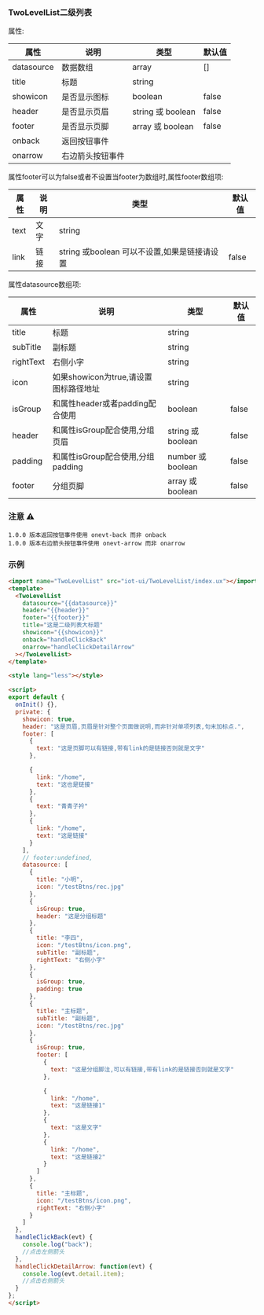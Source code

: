 ### TwoLevelList二级列表

属性:

| 属性  | 说明   |  类型 | 默认值  |
| -----| ---- | ---- | ---- |
| datasource | 数据数组 | array | [] |
| title | 标题 | string | |
| showicon | 是否显示图标 | boolean | false |
| header | 是否显示页眉 | string 或 boolean | false |
| footer | 是否显示页脚 | array 或 boolean | false |
| onback | 返回按钮事件 | | |
| onarrow | 右边箭头按钮事件 | | |

属性footer可以为false或者不设置当footer为数组时,属性footer数组项:

| 属性  | 说明   |  类型 | 默认值  |
| -----| ---- | ---- | ---- |
| text | 文字 | string| |
| link | 链接 | string 或boolean 可以不设置,如果是链接请设置 | false|

属性datasource数组项:

| 属性  | 说明   |  类型 | 默认值  |
| -----| ---- | ---- | ---- |
| title | 标题 | string| |
| subTitle | 副标题 | string | |
| rightText | 右侧小字 | string | |
| icon | 如果showicon为true,请设置图标路径地址 | string | |
| isGroup | 和属性header或者padding配合使用 | boolean | false|
| header | 和属性isGroup配合使用,分组页眉 | string 或boolean | false |
| padding | 和属性isGroup配合使用,分组padding | number 或boolean | false |
| footer | 分组页脚 | array 或 boolean | false |

### 注意 ⚠️

```
1.0.0 版本返回按钮事件使用 onevt-back 而非 onback
1.0.0 版本右边箭头按钮事件使用 onevt-arrow 而非 onarrow

```

### 示例

``` html
<import name="TwoLevelList" src="iot-ui/TwoLevelList/index.ux"></import>
<template>
  <TwoLevelList
    datasource="{{datasource}}"
    header="{{header}}"
    footer="{{footer}}"
    title="这是二级列表大标题"
    showicon="{{showicon}}"
    onback="handleClickBack"
    onarrow="handleClickDetailArrow"
  ></TwoLevelList>
</template>

<style lang="less"></style>

<script>
export default {
  onInit() {},
  private: {
    showicon: true,
    header: "这是页眉,页眉是针对整个页面做说明,而非针对单项列表,句末加标点.",
    footer: [
      {
        text: "这是页脚可以有链接,带有link的是链接否则就是文字"
      },

      {
        link: "/home",
        text: "这也是链接"
      },
      {
        text: "青青子衿"
      },
      {
        link: "/home",
        text: "这是链接"
      }
    ],
    // footer:undefined,
    datasource: [
      {
        title: "小明",
        icon: "/testBtns/rec.jpg"
      },
      {
        isGroup: true,
        header: "这是分组标题"
      },
      {
        title: "李四",
        icon: "/testBtns/icon.png",
        subTitle: "副标题",
        rightText: "右侧小字"
      },
      {
        isGroup: true,
        padding: true
      },
      {
        title: "主标题",
        subTitle: "副标题",
        icon: "/testBtns/rec.jpg"
      },
      {
        isGroup: true,
        footer: [
          {
            text: "这是分组脚注,可以有链接,带有link的是链接否则就是文字"
          },

          {
            link: "/home",
            text: "这是链接1"
          },
          {
            text: "这是文字"
          },
          {
            link: "/home",
            text: "这是链接2"
          }
        ]
      },
      {
        title: "主标题",
        icon: "/testBtns/icon.png",
        rightText: "右侧小字"
      }
    ]
  },
  handleClickBack(evt) {
    console.log("back");
    //点击左侧箭头
  },
  handleClickDetailArrow: function(evt) {
    console.log(evt.detail.item);
    //点击右侧箭头
  }
};
</script>


```
